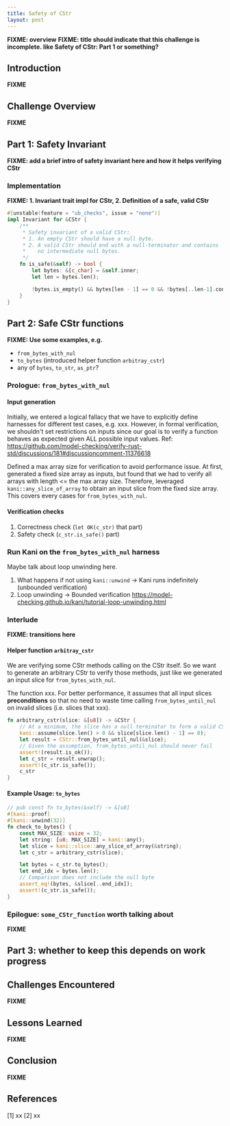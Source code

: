 ```yaml
---
title: Safety of CStr
layout: post
---
```


**FIXME: overview**
**FIXME: title should indicate that this challenge is incomplete. like Safety of CStr: Part 1 or something?**

## Introduction
**FIXME**

## Challenge Overview
**FIXME**

## Part 1: Safety Invariant
**FIXME: add a brief intro of safety invariant here and how it helps verifying CStr**

### Implementation
**FIXME: 1. Invariant trait impl for CStr, 2. Definition of a safe, valid CStr**
```rust
#[unstable(feature = "ub_checks", issue = "none")]
impl Invariant for &CStr {
    /**
     * Safety invariant of a valid CStr:
     * 1. An empty CStr should have a null byte.
     * 2. A valid CStr should end with a null-terminator and contains
     *    no intermediate null bytes.
     */
    fn is_safe(&self) -> bool {
        let bytes: &[c_char] = &self.inner;
        let len = bytes.len();

        !bytes.is_empty() && bytes[len - 1] == 0 && !bytes[..len-1].contains(&0)
    }
}
```

## Part 2: Safe CStr functions
**FIXME: Use some examples, e.g.**
* `from_bytes_with_nul`
* `to_bytes` (introduced helper function `arbitray_cstr`)
* any of `bytes`, `to_str`, `as_ptr`?

###  Prologue: `from_bytes_with_nul`
#### Input generation
Initially, we entered a logical fallacy that we have to explicitly define harnesses for different test cases, e.g. xxx. However, in formal verification, we shouldn't set restrictions on inputs since our goal is to verify a function behaves as expected given ALL possible input values. Ref: https://github.com/model-checking/verify-rust-std/discussions/181#discussioncomment-11376618

Defined a max array size for verification to avoid performance issue. At first, generated a fixed size array as inputs, but found that we had to verify all arrays with length <= the max array size. Therefore, leveraged `kani::any_slice_of_array` to obtain an input slice from the fixed size array. This covers every cases for `from_bytes_with_nul`.

#### Verification checks
1. Correctness check (`let OK(c_str)` that part)
2. Safety check (`c_str.is_safe()` part)

### Run Kani on the `from_bytes_with_nul` harness
Maybe talk about loop unwinding here.
1. What happens if not using `kani::unwind` -> Kani runs indefinitely (unbounded verification)
2. Loop unwinding -> Bounded verification
https://model-checking.github.io/kani/tutorial-loop-unwinding.html

### Interlude
**FIXME: transitions here**

#### Helper function `arbitray_cstr`
We are verifying some CStr methods calling on the CStr itself. So we want to generate an arbitrary CStr to verify those methods, just like we generated an input slice for `from_bytes_with_nul`.

The function xxx. For better performance, it assumes that all input slices **preconditions** so that no need to waste time calling `from_bytes_until_nul` on invalid slices (i.e. slices that xxx).

```rust
fn arbitrary_cstr(slice: &[u8]) -> &CStr {
	// At a minimum, the slice has a null terminator to form a valid CStr.
	kani::assume(slice.len() > 0 && slice[slice.len() - 1] == 0);
	let result = CStr::from_bytes_until_nul(&slice);
	// Given the assumption, from_bytes_until_nul should never fail
    assert!(result.is_ok());
	let c_str = result.unwrap();
	assert!(c_str.is_safe());
	c_str
}
```

#### Example Usage: `to_bytes`

```rust
// pub const fn to_bytes(&self) -> &[u8]
#[kani::proof]
#[kani::unwind(32)]
fn check_to_bytes() {
    const MAX_SIZE: usize = 32;
    let string: [u8; MAX_SIZE] = kani::any();
    let slice = kani::slice::any_slice_of_array(&string);
    let c_str = arbitrary_cstr(slice);

    let bytes = c_str.to_bytes();
    let end_idx = bytes.len();
    // Comparison does not include the null byte
    assert_eq!(bytes, &slice[..end_idx]);
    assert!(c_str.is_safe());
}
```

### Epilogue: `some_CStr_function` worth talking about
**FIXME**

## Part 3: whether to keep this depends on work progress

## Challenges Encountered
**FIXME**

## Lessons Learned
**FIXME**

## Conclusion
**FIXME**

## References
[1] xx
[2] xx